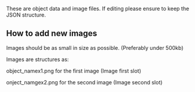 These are object data and image files. If editing please ensure to keep the JSON structure.

## How to add new images
Images should be as small in size as possible. (Preferably under 500kb)

Images are structures as:

object_namex1.png for the first image (Image first slot)

onject_namgex2.png for the second image (Image second slot)